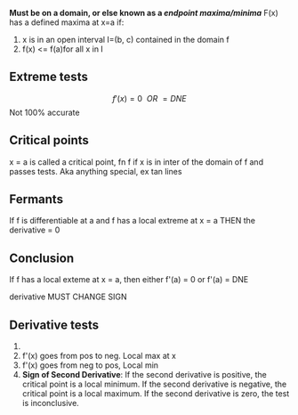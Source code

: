 **Must be on a domain, or else known as a *endpoint maxima/minima***
F(x) has a defined maxima at x=a if:
1. x is in an open interval I=(b, c) contained in the domain f
2. f(x) <= f(a)for all x in I



## Extreme tests
$$ f'(x) = 0\ \ OR\ = DNE $$
Not 100% accurate
## Critical points
x = a is called a critical point, fn f if x is in inter of the domain of f and passes tests. 
Aka anything special, ex tan lines

## Fermants

If f is differentiable at a and f has a local extreme at x = a THEN the derivative = 0
## Conclusion

If f has a local exteme at x = a, then either f'(a) = 0 or f'(a) = DNE

derivative MUST CHANGE SIGN

## Derivative tests
1.
1. f'(x) goes from pos to neg. Local max at x
2. f'(x) goes from neg to pos, Local min
2.
	**Sign of Second Derivative**: If the second derivative is positive, the critical point is a local minimum. If the second derivative is negative, the critical point is a local maximum. If the second derivative is zero, the test is inconclusive.
